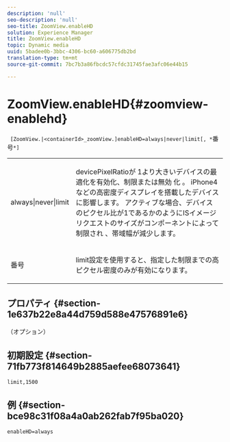 ```yaml
---
description: 'null'
seo-description: 'null'
seo-title: ZoomView.enableHD
solution: Experience Manager
title: ZoomView.enableHD
topic: Dynamic media
uuid: 5badee0b-3bbc-4306-bc60-a606775db2bd
translation-type: tm+mt
source-git-commit: 7bc7b3a86fbcdc57cfdc31745fae3afc06e44b15

---
```



# ZoomView.enableHD{#zoomview-enablehd}

` [ZoomView.|<containerId>_zoomView.]enableHD=always|never|limit[, *`番号`*]`

<table id="table_0BEA0B5FFDF64E5594B534B2A87A6D88"> 
 <tbody> 
  <tr> 
   <td colname="col1"> <p> <span class="codeph"> always|never|limit</span> </p> </td> 
   <td colname="col2"> <p> devicePixelRatioが <span class="codeph"> 1より大きいデバイスの最適化を有効化、制限または無効</span> 化 <span class="codeph"></span>。 iPhone4などの高密度ディスプレイを搭載したデバイスに影響します。 アクティブな場合、デバイスのピクセル比が1であるかのようにISイメージリクエストのサイズがコンポーネントによって制限され <span class="codeph"></span>、帯域幅が減少します。 </p> </td> 
  </tr> 
  <tr> 
   <td colname="col1"> <p> <span class="codeph"><span class="varname"> 番号</span></span> </p> </td> 
   <td colname="col2"> <p> limit設定を使用すると、指定した制限までの高ピクセル密度のみが有効になります。 </p> </td> 
  </tr> 
 </tbody> 
</table>

## プロパティ {#section-1e637b22e8a44d759d588e47576891e6}

（オプション）

## 初期設定 {#section-71fb773f814649b2885aefee68073641}

`limit,1500`

## 例 {#section-bce98c31f08a4a0ab262fab7f95ba020}

`enableHD=always`
